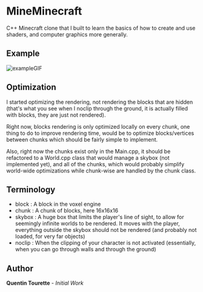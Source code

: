 # MineMinecraft
C++ Minecraft clone that I built to learn the basics of how to create and use shaders, and computer graphics more generally.

## Example

![exampleGIF](https://github.com/Shraneid/MineMinecraft/blob/main/README.gif)

## Optimization

I started optimizing the rendering, not rendering the blocks that are hidden (that's what you see when I noclip through the ground, it is actually filled with blocks, they are just not rendered).

Right now, blocks rendering is only optimized locally on every chunk, one thing to do to improve rendering time, would be to optimize blocks/vertices between chunks which should be fairly simple to implement. 

Also, right now the chunks exist only in the Main.cpp, it should be refactored to a World.cpp class that would manage a skybox (not implemented yet), and all of the chunks, which would probably simplify world-wide optimizations while chunk-wise are handled by the chunk class.

## Terminology

* block : A block in the voxel engine
* chunk : A chunk of blocks, here 16x16x16
* skybox : A huge box that limits the player's line of sight, to allow for seemingly infinite worlds to be rendered. It moves with the player, everything outside the skybox should not be rendered (and probably not loaded, for very far objects)
* noclip : When the clipping of your character is not activated (essentially, when you can go through walls and through the ground)

## Author
**Quentin Tourette** - *Initial Work*
